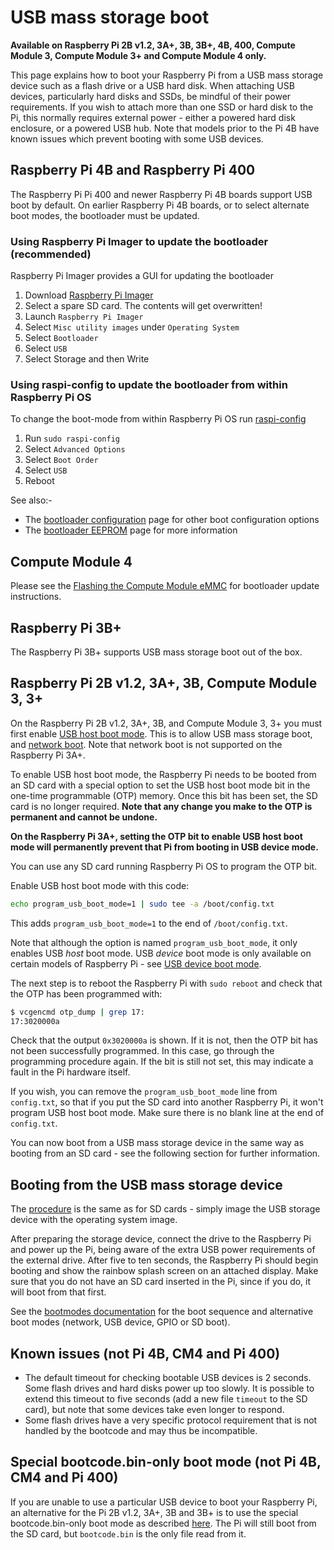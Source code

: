 # USB mass storage boot

**Available on Raspberry Pi 2B v1.2, 3A+, 3B, 3B+, 4B, 400, Compute Module 3, Compute Module 3+ and Compute Module 4 only.**

This page explains how to boot your Raspberry Pi from a USB mass storage device such as a flash drive or a USB hard disk. When attaching USB devices, particularly hard disks and SSDs, be mindful of their power requirements. If you wish to attach more than one SSD or hard disk to the Pi, this normally requires external power - either a powered hard disk enclosure, or a powered USB hub. Note that models prior to the Pi 4B have known issues which prevent booting with some USB devices.

<a name="pi400"></a><a name="pi4"></a>
## Raspberry Pi 4B and Raspberry Pi 400
The Raspberry Pi Pi 400 and newer Raspberry Pi 4B boards support USB boot by default. On earlier Raspberry Pi 4B boards, or to select alternate boot modes, the bootloader must be updated.

### Using Raspberry Pi Imager to update the bootloader (recommended)
Raspberry Pi Imager provides a GUI for updating the bootloader

1. Download [Raspberry Pi Imager](https://www.raspberrypi.org/downloads/)
2. Select a spare SD card. The contents will get overwritten!
3. Launch `Raspberry Pi Imager`
4. Select `Misc utility images` under `Operating System`
5. Select `Bootloader`
6. Select `USB`
7. Select Storage and then Write

### Using raspi-config to update the bootloader from within Raspberry Pi OS
To change the boot-mode from within Raspberry Pi OS run [raspi-config](../../../configuration/raspi-config.md)

1. Run `sudo raspi-config`
2. Select `Advanced Options`
3. Select `Boot Order`
4. Select `USB`
5. Reboot

See also:-
* The [bootloader configuration](../bcm2711_bootloader_config.md) page for other boot configuration options
* The [bootloader EEPROM](../booteeprom.md) page for more information 

<a name="cm4"></a>
## Compute Module 4
Please see the [Flashing the Compute Module eMMC](../../computemodule/cm-emmc-flashing.md) for bootloader update instructions.

## Raspberry Pi 3B+

The Raspberry Pi 3B+ supports USB mass storage boot out of the box.

## Raspberry Pi 2B v1.2, 3A+, 3B, Compute Module 3, 3+

On the Raspberry Pi 2B v1.2, 3A+, 3B, and Compute Module 3, 3+ you must first enable [USB host boot mode](host.md). This is to allow USB mass storage boot, and [network boot](net.md). Note that network boot is not supported on the Raspberry Pi 3A+.

To enable USB host boot mode, the Raspberry Pi needs to be booted from an SD card with a special option to set the USB host boot mode bit in the one-time programmable (OTP) memory. Once this bit has been set, the SD card is no longer required. **Note that any change you make to the OTP is permanent and cannot be undone.**

**On the Raspberry Pi 3A+, setting the OTP bit to enable USB host boot mode will permanently prevent that Pi from booting in USB device mode.**

You can use any SD card running Raspberry Pi OS to program the OTP bit.

Enable USB host boot mode with this code:

```bash
echo program_usb_boot_mode=1 | sudo tee -a /boot/config.txt
```

This adds `program_usb_boot_mode=1` to the end of `/boot/config.txt`.

Note that although the option is named `program_usb_boot_mode`, it only enables USB *host* boot mode. USB *device* boot mode is only available on certain models of Raspberry Pi - see [USB device boot mode](device.md).

The next step is to reboot the Raspberry Pi with `sudo reboot` and check that the OTP has been programmed with:

```bash
$ vcgencmd otp_dump | grep 17:
17:3020000a
```

Check that the output `0x3020000a` is shown. If it is not, then the OTP bit has not been successfully programmed. In this case, go through the programming procedure again. If the bit is still not set, this may indicate a fault in the Pi hardware itself.

If you wish, you can remove the `program_usb_boot_mode` line from `config.txt`, so that if you put the SD card into another Raspberry Pi, it won't program USB host boot mode. Make sure there is no blank line at the end of `config.txt`.

You can now boot from a USB mass storage device in the same way as booting from an SD card - see the following section for further information.

## Booting from the USB mass storage device

The [procedure](../../../installation/installing-images) is the same as for SD cards - simply image the USB storage device with the operating system image.

After preparing the storage device, connect the drive to the Raspberry Pi and power up the Pi, being aware of the extra USB power requirements of the external drive.
After five to ten seconds, the Raspberry Pi should begin booting and show the rainbow splash screen on an attached display. Make sure that you do not have an SD card inserted in the Pi, since if you do, it will boot from that first.

See the [bootmodes documentation](README.md) for the boot sequence and alternative boot modes (network, USB device, GPIO or SD boot).

## Known issues (not Pi 4B, CM4 and Pi 400)

- The default timeout for checking bootable USB devices is 2 seconds. Some flash drives and hard disks power up too slowly. It is possible to extend this timeout to five seconds (add a new file `timeout` to the SD card), but note that some devices take even longer to respond.
- Some flash drives have a very specific protocol requirement that is not handled by the bootcode and may thus be incompatible.

## Special bootcode.bin-only boot mode (not Pi 4B, CM4 and Pi 400)
If you are unable to use a particular USB device to boot your Raspberry Pi, an alternative for the Pi 2B v1.2, 3A+, 3B and 3B+ is to use the special bootcode.bin-only boot mode as described [here](README.md). The Pi will still boot from the SD card, but `bootcode.bin` is the only file read from it.
